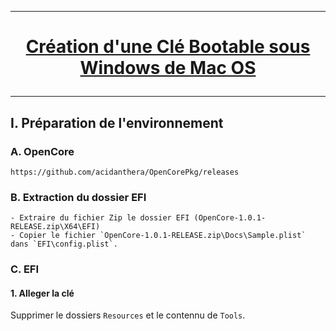 --------------------------------------------------------------------------------------------------------------------------------------
# <p align='center'> [Création d'une Clé Bootable sous Windows de Mac OS](https://github.com/acidanthera/OpenCorePkg/releases)

--------------------------------------------------------------------------------------------------------------------------------------
## I. Préparation de l'environnement
### A. OpenCore
```
https://github.com/acidanthera/OpenCorePkg/releases
```

### B. Extraction du dossier EFI
```
- Extraire du fichier Zip le dossier EFI (OpenCore-1.0.1-RELEASE.zip\X64\EFI)
- Copier le fichier `OpenCore-1.0.1-RELEASE.zip\Docs\Sample.plist` dans `EFI\config.plist`.
```

### C. EFI
#### 1. Alleger la clé
Supprimer le dossiers `Resources` et le contennu de `Tools`.






